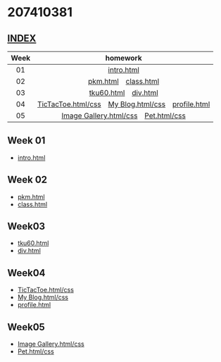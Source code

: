 # 207410381

## [INDEX](https://snow1413.github.io/207410381/)
|Week   |homework| 
|:------:|:------:|
01    |[intro.html](https://snow1413.github.io/207410381/Week-01/intro.html)
02    |[pkm.html](https://snow1413.github.io/207410381/Week-02/pkm.html)　[class.html](https://snow1413.github.io/207410381/Week-02/class.html)
03    |[tku60.html](https://snow1413.github.io/207410381/Week-03/tku60.html)　[div.html](https://snow1413.github.io/207410381/Week-03/div.html)
04    |[TicTacToe.html/css](https://snow1413.github.io/207410381/Week-04/ttt.html)　[My Blog.html/css](https://snow1413.github.io/207410381/Week-04/blog.html)　[profile.html](https://snow1413.github.io/207410381/Week-04/profile.html)
05    |[Image Gallery.html/css](https://snow1413.github.io/207410381/Week-05/ImageGallery/imagegallery.html)　[Pet.html/css](https://snow1413.github.io/207410381/Week-05/Pet/pet.html)

## Week 01
* [intro.html](https://snow1413.github.io/207410381/Week-01/intro.html)

## Week 02
* [pkm.html](https://snow1413.github.io/207410381/Week-02/pkm.html)
* [class.html](https://snow1413.github.io/207410381/Week-02/class.html)

## Week03
* [tku60.html](https://snow1413.github.io/207410381/Week-03/tku60.html)
* [div.html](https://snow1413.github.io/207410381/Week-03/div.html)

## Week04
* [TicTacToe.html/css](https://snow1413.github.io/207410381/Week-04/ttt.html)
* [My Blog.html/css](https://snow1413.github.io/207410381/Week-04/blog.html)
* [profile.html](https://snow1413.github.io/207410381/Week-04/profile.html)
## Week05
* [Image Gallery.html/css](https://snow1413.github.io/207410381/Week-05/ImageGallery/imagegallery.html)
* [Pet.html/css](https://snow1413.github.io/207410381/Week-05/Pet/pet.html)
<!--stackedit_data:
eyJoaXN0b3J5IjpbMTU2NjY5MDUyMiwtMjAyODY0NTY5NiwzNj
k4NzExODIsLTEyNzY1NDk1OTYsMTkwNDY2NTI3NSwyMDQ1Njc5
OTEzLDE5MDQ2NjUyNzVdfQ==
-->